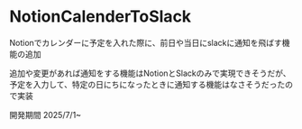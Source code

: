 # NotionCalenderToSlack

Notionでカレンダーに予定を入れた際に、前日や当日にslackに通知を飛ばす機能の追加

追加や変更があれば通知をする機能はNotionとSlackのみで実現できそうだが、
予定を入力して、特定の日にちになったときに通知する機能はなさそうだったので実装

開発期間 2025/7/1~
